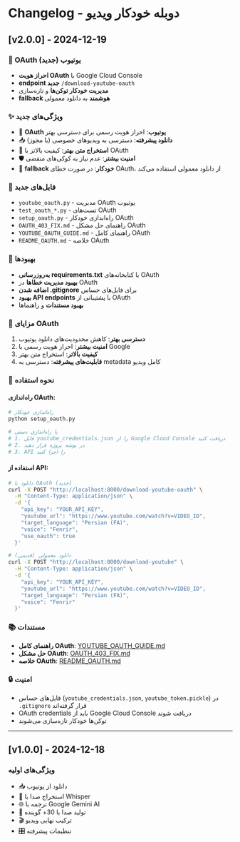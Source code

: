 # Changelog - دوبله خودکار ویدیو

## [v2.0.0] - 2024-12-19

### 🔐 OAuth یوتیوب (جدید)
- **احراز هویت OAuth** با Google Cloud Console
- **endpoint جدید** `/download-youtube-oauth`
- **مدیریت خودکار توکن‌ها** و تازه‌سازی
- **fallback هوشمند** به دانلود معمولی

### ✨ ویژگی‌های جدید
- 🔐 **OAuth یوتیوب**: احراز هویت رسمی برای دسترسی بهتر
- 📥 **دانلود پیشرفته**: دسترسی به ویدیوهای خصوصی (با مجوز)
- 📝 **استخراج متن بهتر**: کیفیت بالاتر با OAuth
- 🛡️ **امنیت بیشتر**: عدم نیاز به کوکی‌های منقضی
- 🔄 **fallback خودکار**: در صورت خطای OAuth، از دانلود معمولی استفاده می‌کند

### 📁 فایل‌های جدید
- `youtube_oauth.py` - مدیریت OAuth یوتیوب
- `test_oauth_*.py` - تست‌های OAuth
- `setup_oauth.py` - راه‌اندازی خودکار OAuth
- `OAUTH_403_FIX.md` - راهنمای حل مشکل OAuth
- `YOUTUBE_OAUTH_GUIDE.md` - راهنمای کامل OAuth
- `README_OAUTH.md` - خلاصه OAuth

### 🔧 بهبودها
- **به‌روزرسانی requirements.txt** با کتابخانه‌های OAuth
- **بهبود مدیریت خطاها** در OAuth
- **اضافه شدن .gitignore** برای فایل‌های حساس
- **بهبود API endpoints** با پشتیبانی از OAuth
- **بهبود مستندات** و راهنماها

### 🎯 مزایای OAuth
1. **دسترسی بهتر**: کاهش محدودیت‌های دانلود یوتیوب
2. **امنیت بیشتر**: احراز هویت رسمی با Google
3. **کیفیت بالاتر**: استخراج متن بهتر
4. **قابلیت‌های پیشرفته**: دسترسی به metadata کامل ویدیو

### 🚀 نحوه استفاده

#### راه‌اندازی OAuth:
```bash
# راه‌اندازی خودکار
python setup_oauth.py

# یا راه‌اندازی دستی
# 1. فایل youtube_credentials.json را از Google Cloud Console دریافت کنید
# 2. در پوشه پروژه قرار دهید
# 3. API را اجرا کنید
```

#### استفاده از API:
```bash
# دانلود با OAuth (جدید)
curl -X POST "http://localhost:8000/download-youtube-oauth" \
  -H "Content-Type: application/json" \
  -d '{
    "api_key": "YOUR_API_KEY",
    "youtube_url": "https://www.youtube.com/watch?v=VIDEO_ID",
    "target_language": "Persian (FA)",
    "voice": "Fenrir",
    "use_oauth": true
  }'

# دانلود معمولی (قدیمی)
curl -X POST "http://localhost:8000/download-youtube" \
  -H "Content-Type: application/json" \
  -d '{
    "api_key": "YOUR_API_KEY",
    "youtube_url": "https://www.youtube.com/watch?v=VIDEO_ID",
    "target_language": "Persian (FA)",
    "voice": "Fenrir"
  }'
```

### 📚 مستندات
- **راهنمای کامل OAuth**: [YOUTUBE_OAUTH_GUIDE.md](YOUTUBE_OAUTH_GUIDE.md)
- **حل مشکل OAuth**: [OAUTH_403_FIX.md](OAUTH_403_FIX.md)
- **خلاصه OAuth**: [README_OAUTH.md](README_OAUTH.md)

### 🔒 امنیت
- فایل‌های حساس (`youtube_credentials.json`, `youtube_token.pickle`) در `.gitignore` قرار گرفته‌اند
- OAuth credentials باید از Google Cloud Console دریافت شوند
- توکن‌ها خودکار تازه‌سازی می‌شوند

---

## [v1.0.0] - 2024-12-18

### ویژگی‌های اولیه
- 📥 دانلود از یوتیوب
- 🎤 استخراج صدا با Whisper
- 🌐 ترجمه با Google Gemini AI
- 🎵 تولید صدا با 30+ گوینده
- 🎬 ترکیب نهایی ویدیو
- 🎛️ تنظیمات پیشرفته
